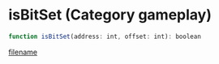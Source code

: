 # isBitSet (Category gameplay)

```js
function isBitSet(address: int, offset: int): boolean
```

[filename](isBitSet_m.md ':include')